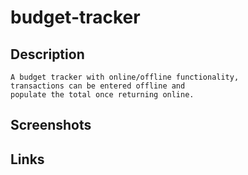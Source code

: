 # budget-tracker

## Description
    A budget tracker with online/offline functionality,  
    transactions can be entered offline and  
    populate the total once returning online.

## Screenshots

## Links